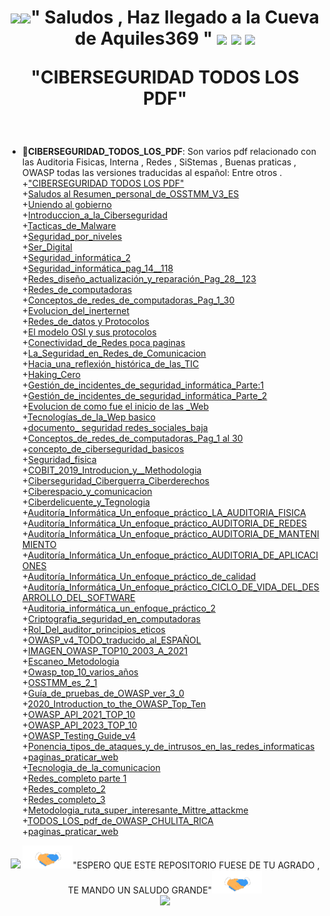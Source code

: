 <h1 align="center"><img height="40" src="https://github.com/7oSkaaa/7oSkaaa/blob/main/Images/about_me.gif?raw=true"><img height="40" src="https://emoji.gg/assets/emoji/7333-parrotdance.gif">" Saludos , Haz llegado a la Cueva de Aquiles369 " <img height="40" src="https://emoji.gg/assets/emoji/7333-parrotdance.gif"> <img height="40" src="https://github.com/7oSkaaa/7oSkaaa/blob/main/Images/about_me.gif?raw=true"> <img height="35" src="https://user-images.githubusercontent.com/73097560/115834477-dbab4500-a447-11eb-908a-139a6edaec5c.gif"> 

"CIBERSEGURIDAD TODOS LOS PDF"
</h1>
</p>
<br>


- :file_folder:__CIBERSEGURIDAD_TODOS_LOS_PDF__:
Son varios pdf relacionado con las Auditoria Fisicas, Interna , Redes , SiStemas , Buenas praticas ,  OWASP todas las versiones traducidas al español: Entre otros .<br>
+["CIBERSEGURIDAD TODOS LOS PDF"](README.md)<br>
+[Saludos al Resumen_personal_de_OSSTMM_V3_ES](OSSTMM_V3_es)<br>
+[Uniendo al gobierno](Uniendo_al_Gobierno)<br>
+[Introduccion_a_la_Ciberseguridad](Introduccion_a_la_ciberseguridad)<br>
+[Tacticas_de_Malware](Tacticas_de_Malware)<br>
+[Seguridad_por_niveles](seguridad_por_niveles)<br>
+[Ser_Digital](Ser_Digital)<br>
+[Seguridad_informática_2](Seguridad_informática_2)<br>
+[Seguridad_informática_pag_14__118](Seguridad_informática_pag_14__118)<br>
+[Redes_diseño_actualización_y_reparación_Pag_28__123](Redes_diseño_actualización_y_reparación_Pag_28__123)<br>
+[Redes_de_computadoras](Redes_de_computadoras)<br>
+[Conceptos_de_redes_de_computadoras_Pag_1_30](Conceptos_de_redes_de_computadoras_Pag_1_30)<br>
+[Evolucion_del_inerternet](Evolucion_del_inert6ernet)<br>
+[Redes_de_datos y Protocolos](Redes_de_datos)<br>
+[El modelo OSI y sus protocolos](Protocolos_del_modelo_OSI)<br>
+[Conectividad_de_Redes poca paginas](Conectividad_de_redes)<br>
+[La_Seguridad_en_Redes_de_Comunicacion](La_Seguridad_en_Redes_de_Comunicacion)<br>
+[Hacia_una_reflexión_histórica_de_las_TIC](Hacia_una_reflexión_histórica_de_las_TIC)<br>
+[Haking_Cero](Haking_Cero)<br>
+[Gestión_de_incidentes_de_seguridad_informática_Parte:1](Gestión_de_incidentes_de_seguridad_informática_1)<br>
+[Gestión_de_incidentes_de_seguridad_informática_Parte_2](Gestión_de_incidentes_de_seguridad_informática_2)<br>
+[Evolucion de como fue el inicio de las _Web ](Evolucion_Web)<br>
+[Tecnologías_de_la_Wep basico](Tecnologías_de_la_Wep)<br>
+[documento_ seguridad redes_sociales_baja](documento_seguridad_redes_sociales_baja)<br>
+[Conceptos_de_redes_de_computadoras_Pag_1 al 30](Conceptos_de_redes_de_computadoras_Pag_1_30)<br>
+[concepto_de_ciberseguridad_basicos](concepto_de_ciberseguridad_basicos)<br>
+[Seguridad_fisica](Seguridad_fisica)<br>
+[COBIT_2019_Introducion_y__Methodologia](COBIT_2019_Introducion_y__Methodologia)<br>
+[Ciberseguridad_Ciberguerra_Ciberderechos](Ciberseguridad_Ciberguerra_Ciberderechos)<br>
+[Ciberespacio_y_comunicacion](Ciberespacio_y_comunicacion)<br>
+[Ciberdelicuente_y_Tegnologia](Ciberdelicuente_y_Tegnologia)<br>
+[Auditoría_Informática_Un_enfoque_práctico_LA_AUDITORIA_FISICA](Auditoría_Informática_Un_enfoque_práctico_LA_AUDITORIA_FISICA)<br>
+[Auditoría_Informática_Un_enfoque_práctico_AUDITORIA_DE_REDES](Auditoría_Informática_Un_enfoque_práctico_AUDITORIA_DE_REDES)<br>
+[Auditoría_Informática_Un_enfoque_práctico_AUDITORIA_DE_MANTENIMIENTO](Auditoría_Informática_Un_enfoque_práctico_AUDITORIA_DE_MANTENIMIENTO)<br>
+[Auditoría_Informática_Un_enfoque_práctico_AUDITORIA_DE_APLICACIONES](Auditoría_Informática_Un_enfoque_práctico_AUDITORIA_DE_APLICACIONES)<br>
+[Auditoría_Informática_Un_enfoque_práctico_de_calidad](Auditoría_Informática_Un_enfoque_práctico_de_calidad)<br>
+[Auditoría_Informática_Un_enfoque_práctico_CICLO_DE_VIDA_DEL_DESARROLLO_DEL_SOFTWARE](Auditoría_Informática_Un_enfoque_práctico_CICLO_DE_VIDA_DEL_DESARROLLO_DEL_SOFTWARE)<br>
+[Auditoria_informática_un_enfoque_práctico_2](Auditoria_informática_un_enfoque_práctico_2)<br>
+[Criptografia_seguridad_en_computadoras](Criptografia_seguridad_en_computadoras)<br>
+[Rol_Del_auditor_principios_eticos](Rol_Del_auditor_principios_eticos)<br>
+[OWASP_v4_TODO_traducido_al_ESPAÑOL](OWASP_v4_TODO_traducido_al_ESPAÑOL)<br>
+[IMAGEN_OWASP_TOP10_2003_A_2021](IMAGEN_OWAS_TOP10_2003_A_2021)<br>
+[Escaneo_Metodologia](Escaneo_Metodologia)<br>
+[Owasp_top_10_varios_años](Owasp_top_10_varios_años)<br>
+[OSSTMM_es_2_1](OSSTMM_es_2_1)<br>
+[Guía_de_pruebas_de_OWASP_ver_3_0](Guía_de_pruebas_de_OWASP_ver_3_0)<br>
+[2020_Introduction_to_the_OWASP_Top_Ten](2020_Introduction_to_the_OWASP_Top_Ten)<br>
+[OWASP_API_2021_TOP_10](OWASP_API_2021_TOP_10)<br>
+[OWASP_API_2023_TOP_10](OWASP_API_2023_TOP_10)<br>
+[OWASP_Testing_Guide_v4](OWASP_Testing_Guide_v4)<br>
+[Ponencia_tipos_de_ataques_y_de_intrusos_en_las_redes_informaticas](Ponencia_tipos_de_ataques_y_de_intrusos_en_las_redes_informaticas)<br>
+[paginas_praticar_web](paginas_praticar_web)<br>
+[Tecnologia_de_la_comunicacion](Tecnologia_de_la_comunicacion)<br>
+[Redes_completo parte 1](Redes_completo)<br>
+[Redes_completo_2](Redes_completo_2)<br>
+[Redes_completo_3](Redes_completo_3)<br>
+[Metodologia_ruta_super_interesante_Mittre_attackme](Metodologia_ruta_super_interesante_Mittre_attackme)<br>
+[TODOS_LOS_pdf_de_OWASP_CHULITA_RICA](TODOS_LOS_pdf_de_OWASP_CHULITA_RICA)<br>
+[paginas_praticar_web](paginas_praticar_web)<br>











<p align="center">
  <img src="https://user-images.githubusercontent.com/73097560/115834477-dbab4500-a447-11eb-908a-139a6edaec5c.gif"> 
<img src="https://github.com/0xAbdulKhalid/0xAbdulKhalid/raw/main/assets/mdImages/handshake.gif" width ="80">"ESPERO QUE ESTE REPOSITORIO  FUESE DE TU AGRADO , TE MANDO UN SALUDO GRANDE"<img src="https://github.com/0xAbdulKhalid/0xAbdulKhalid/raw/main/assets/mdImages/handshake.gif" width ="80">
	<br>
	<img src="https://user-images.githubusercontent.com/73097560/115834477-dbab4500-a447-11eb-908a-139a6edaec5c.gif"> 
</p>

 
